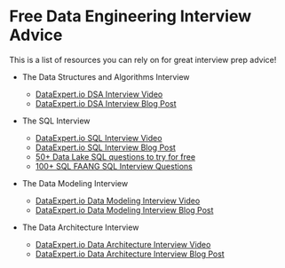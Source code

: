 # Free Data Engineering Interview Advice

This is a list of resources you can rely on for great interview prep advice!

- The Data Structures and Algorithms Interview
  - [DataExpert.io DSA Interview Video](https://www.dataexpert.io/course/the-data-structures-and-algorithms-interview)
  - [DataExpert.io DSA Interview Blog Post](https://blog.dataengineer.io/p/the-hard-truth-about-data-engineering)

- The SQL Interview
  - [DataExpert.io SQL Interview Video](https://www.dataexpert.io/course/the-sql-interview)
  - [DataExpert.io SQL Interview Blog Post](https://blog.dataengineer.io/p/how-to-pass-data-engineering-sql)
  - [50+ Data Lake SQL questions to try for free](https://www.dataexpert.io/questions)
  - [100+ SQL FAANG SQL Interview Questions](https://datalemur.com/sql-interview-questions)

- The Data Modeling Interview
  - [DataExpert.io Data Modeling Interview Video](https://www.dataexpert.io/course/the-data-modeling-interview)
  - [DataExpert.io Data Modeling Interview Blog Post](https://blog.dataengineer.io/p/how-to-pass-the-data-modeling-round)

- The Data Architecture Interview
  - [DataExpert.io Data Architecture Interview Video](https://dataexpert.io/course/the-data-architecture-interview)
  - [DataExpert.io Data Architecture Interview Blog Post](https://blog.dataengineer.io/p/how-to-pass-the-data-architecture)
